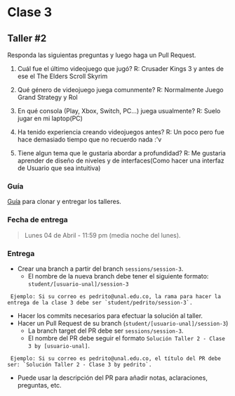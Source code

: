# Clase 3

## Taller #2
Responda las siguientas preguntas y luego haga un Pull Request.

1. Cuál fue el último videojuego que jugó?
	R: Crusader Kings 3 y antes de ese el The Elders Scroll Skyrim

2. Qué género de videojuego juega comunmente?
	R: Normalmente Juego Grand Strategy y Rol

3. En qué consola (Play, Xbox, Switch, PC...) juega usualmente?
	R: Suelo jugar en mi laptop(PC)

4. Ha tenido experiencia creando videojuegos antes?
	R: Un poco pero fue hace demasiado tiempo que no recuerdo nada :'v

5. Tiene algun tema que le gustaria abordar a profundidad?
	R: Me gustaria aprender de diseño de niveles y de interfaces(Como hacer una interfaz de Usuario que sea intuitiva)


### Guía
[Guía](https://youtu.be/xh_1Oyn83no) para clonar y entregar los talleres.


### Fecha de entrega
> Lunes 04 de Abril - 11:59 pm (media noche del lunes).

### Entrega
- Crear una branch a partir del branch `sessions/session-3`.
  - El nombre de la nueva branch debe tener el siguiente formato: `student/[usuario-unal]/session-3`
```
 Ejemplo: Si su correo es pedrito@unal.edu.co, la rama para hacer la entrega de la clase 3 debe ser `student/pedrito/session-3`.
```
- Hacer los commits necesarios para efectuar la solución al taller.
- Hacer un Pull Request de su branch (`student/[usuario-unal]/session-3`)
  - La branch target del PR debe ser `sessions/session-3`.
  - El nombre del PR debe seguir el formato `Solución Taller 2 - Clase 3 by [usuario-unal]`. 
```
 Ejemplo: Si su correo es pedrito@unal.edu.co, el título del PR debe ser: `Solución Taller 2 - Clase 3 by pedrito`.
```
  - Puede usar la descripción del PR para añadir notas, aclaraciones, preguntas, etc.